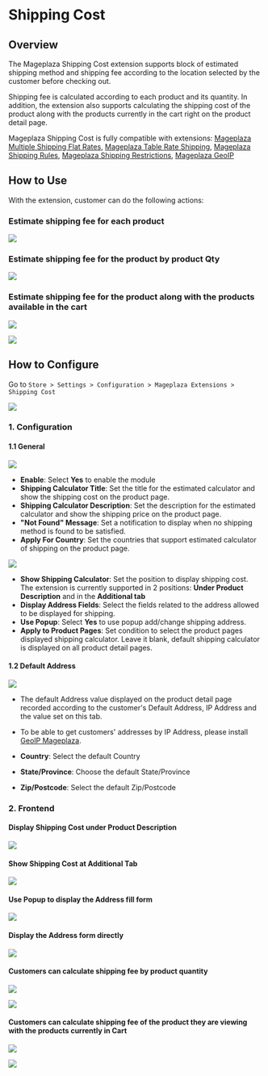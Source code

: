 # Shipping Cost

## Overview

The Mageplaza Shipping Cost extension supports block of estimated shipping method and shipping fee according to the location selected by the customer before checking out.

Shipping fee is calculated according to each product and its quantity. In addition, the extension also supports calculating the shipping cost of the product along with the products currently in the cart right on the product detail page.

Mageplaza Shipping Cost is fully compatible with extensions: [Mageplaza Multiple Shipping Flat Rates](https://www.mageplaza.com/magento-2-multi-flat-rates-shipping/), [Mageplaza Table Rate Shipping](https://www.mageplaza.com/magento-2-table-rate-shipping/), [Mageplaza Shipping Rules](https://www.mageplaza.com/magento-2-shipping-rules/), [Mageplaza Shipping Restrictions](https://www.mageplaza.com/magento-2-shipping-restrictions/), [Mageplaza GeoIP](https://www.mageplaza.com/magento-2-geoip/)

## How to Use

With the extension, customer can do the following actions:

### Estimate shipping fee for each product

![](https://i.imgur.com/QKN4vJ4.png)

### Estimate shipping fee for the product by product Qty

![](https://i.imgur.com/QjZVCP3.png)

### Estimate shipping fee for the product along with the products available in the cart

![](https://i.imgur.com/fu8tvsS.png)

![](https://i.imgur.com/ThAjLL3.png)


## How to Configure

Go to `Store > Settings > Configuration > Mageplaza Extensions > Shipping Cost`

![](https://i.imgur.com/hMYGPC3.png)

### 1. Configuration
#### 1.1 General

![](https://i.imgur.com/Lc0hr4u.png)

- **Enable**: Select **Yes** to enable the module
- **Shipping Calculator Title**: Set the title for the estimated calculator and show the shipping cost on the product page.
- **Shipping Calculator Description**: Set the description for the estimated calculator and show the shipping price on the product page.
- **"Not Found" Message**: Set a notification to display when no shipping method is found to be satisfied.
- **Apply For Country**: Set the countries that support estimated calculator of shipping on the product page.

![](https://i.imgur.com/WNMSBng.png)

- **Show Shipping Calculator**: Set the position to display shipping cost. The extension is currently supported in 2 positions: **Under Product Description** and in the **Additional tab**
- **Display Address Fields**: Select the fields related to the address allowed to be displayed for shipping.
- **Use Popup**: Select **Yes** to use popup add/change shipping address.
- **Apply to Product Pages**: Set condition to select the product pages displayed shipping calculator. Leave it blank, default shipping calculator is displayed on all product detail pages.

#### 1.2 Default Address

![](https://i.imgur.com/KtzT19k.png)

- The default Address value displayed on the product detail page recorded according to the customer's Default Address, IP Address and the value set on this tab.
- To be able to get customers' addresses by IP Address, please install [GeoIP Mageplaza](https://www.mageplaza.com/magento-2-geoip/).

- **Country**: Select the default Country
- **State/Province**: Choose the default State/Province 
- **Zip/Postcode**: Select the default Zip/Postcode

### 2. Frontend

#### Display Shipping Cost under Product Description

![](https://i.imgur.com/vZOa2is.png)

#### Show Shipping Cost at Additional Tab

![](https://i.imgur.com/NP75jpg.png)

#### Use Popup to display the Address fill form

![](https://i.imgur.com/qTRmmXG.png)

#### Display the Address form directly

![](https://i.imgur.com/hIzJ5bk.png)

#### Customers can calculate shipping fee by product quantity

![](https://i.imgur.com/jv2FtlQ.png)

![](https://i.imgur.com/f575T8D.png)

#### Customers can calculate shipping fee of the product they are viewing with the products currently in Cart

![](https://i.imgur.com/HioIvFf.png)

![](https://i.imgur.com/PQB6x0Q.png)
